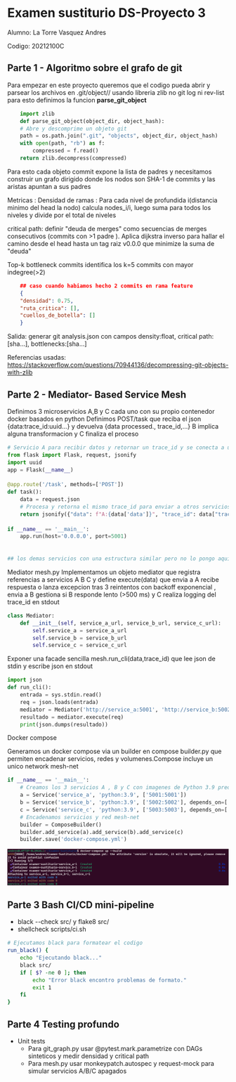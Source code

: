 # Examen sustiturio DS-Proyecto 3 
Alumno: La Torre Vasquez Andres 

Codigo: 20212100C 
## Parte 1 - Algoritmo sobre el grafo de git 

Para empezar en este proyecto queremos que el codigo pueda abrir y parsear los archivos en .git/object/<xx>/<yyyy> usando libreria zlib no git log ni rev-list para esto definimos la funcion **parse_git_object**

```python
    import zlib
    def parse_git_object(object_dir, object_hash):
    # Abre y descomprime un objeto git
    path = os.path.join(".git", "objects", object_dir, object_hash)
    with open(path, "rb") as f:
        compressed = f.read()
    return zlib.decompress(compressed)
```
Para esto cada objeto commit expone la lista de padres y necesitamos construir un grafo dirigido donde los nodos son SHA-1 de commits y las aristas apuntan a sus padres 

Metricas : 
Densidad de ramas : Para cada nivel de profundida i(distancia minimo del head la nodo) calcula nodes_i/i, luego suma para todos los niveles y divide por el total de niveles 

critical path: definir "deuda de merges" como secuencias de merges consecutivos (commits con >1 padre ). Aplica dijkstra inverso para hallar el camino desde el head hasta un tag raiz v0.0.0 que minimize la suma de "deuda" 

Top-k bottleneck commits identifica los k=5 commits con mayor indegree(>2)

```json
    ## caso cuando habiamos hecho 2 commits en rama feature
    {
    "densidad": 0.75,
    "ruta_critica": [],
    "cuellos_de_botella": []
    }
```

Salida: generar git analysis.json con campos density:float, critical path:[sha...], bottlenecks:[sha...]

Referencias usadas:
https://stackoverflow.com/questions/70944136/decompressing-git-objects-with-zlib


## Parte 2 - Mediator- Based Service Mesh 

Definimos 3 microservicios A,B y C cada uno con su propio contenedor docker basados en python Definimos POST/task que reciba el json {data:trace_id:uuid...} y devuelva {data processed., trace_id,...} 
B implica alguna transformacion y C finaliza el proceso 

```python
# Servicio A para recibir datos y retornar un trace_id y se conecta a un endpoint específico.
from flask import Flask, request, jsonify
import uuid
app = Flask(__name__)

@app.route('/task', methods=['POST'])
def task():
    data = request.json
    # Procesa y retorna el mismo trace_id para enviar a otros servicios
    return jsonify({"data": f"A:{data['data']}", "trace_id": data["trace_id"]})

if __name__ == '__main__':
    app.run(host='0.0.0.0', port=5001)


## los demas servicios con una estructura similar pero no lo pongo aqui para no sobrecargar el readme
```

Mediator mesh.py 
Implementamos un objeto mediator que registra referencias a servicios A B C y define execute(data) que envia a A recibe respuesta o lanza excepcion tras 3 reintentos con backoff exponencial , envia a B gestiona si B responde lento (>500 ms) y C realiza logging del trace_id en stdout
```python
class Mediator:
    def __init__(self, service_a_url, service_b_url, service_c_url):
        self.service_a = service_a_url
        self.service_b = service_b_url
        self.service_c = service_c_url

```

Exponer una facade sencilla mesh.run_cli(data,trace_id) que lee json de stdin y escribe json en stdout 

```python
import json
def run_cli():
    entrada = sys.stdin.read()
    req = json.loads(entrada)
    mediator = Mediator('http://service_a:5001', 'http://service_b:5002', 'http://service_c:5003')
    resultado = mediator.execute(req)
    print(json.dumps(resultado))
```

Docker compose 

Generamos un docker compose via un builder en compose builder.py que permiten encadenar servicios, redes y volumenes.Compose incluye un unico network mesh-net 

```python
if __name__ == '__main__':
    # Creamos los 3 servicios A , B y C con imagenes de Python 3.9 predefinidas y establecemis dependencias
    a = Service('service_a', 'python:3.9', ['5001:5001'])
    b = Service('service_b', 'python:3.9', ['5002:5002'], depends_on=['service_a'])
    c = Service('service_c', 'python:3.9', ['5003:5003'], depends_on=['service_b'])
    # Encadenamos servicios y red mesh-net
    builder = ComposeBuilder()
    builder.add_service(a).add_service(b).add_service(c)
    builder.save('docker-compose.yml')
```

![Texto alternativo](imagenes/Docker-image-1.png)

## Parte 3 Bash CI/CD mini-pipeline 
- black --check src/ y flake8 src/
- shellcheck scripts/ci.sh 
```bash
# Ejecutamos black para formatear el codigo
run_black() {
    echo "Ejecutando black..."
    black src/
    if [ $? -ne 0 ]; then
        echo "Error black encontro problemas de formato."
        exit 1
    fi
}
```

## Parte 4 Testing profundo 

- Unit tests 
    - Para git_graph.py usar @pytest.mark.parametrize con DAGs sinteticos y medir densidad y critical path 
    - Para mesh.py usar  monkeypatch.autospec y request-mock para simular servicios A/B/C apagados  
